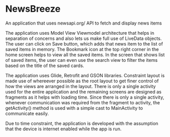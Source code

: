 # NewsBreeze
An application that uses newsapi.org/ API to fetch and display news items

The application uses Model View Viewmodel architecture that helps in separation of concerns and also lets us make full use of LiveData objects. 
The user can click on Save button, which adds that news item to the list of saved items in memory. The Bookmark icon at the top right corner in the home screen helps to view all the saved items.
In the screen that shows list of saved items, the user can even use the search view to filter the items based on the title of the saved cards.

The application uses Glide, Retrofit and GSON libraries. Constraint layout is made use of whereever possible as the root layout to get finer control of how the views are arranged in the layout.
There is only a single activity used for the entire application and the remaining screens are designed as fragments as it helps with loading time. Since there is only a single activity, whenever communication was required from the fragment to activity, the getActivity() method is used with a simple cast to MainActivity to communicate easily.

Due to time constraint, the application is developed with the assumption that the device is internet enabled while the app is run.

